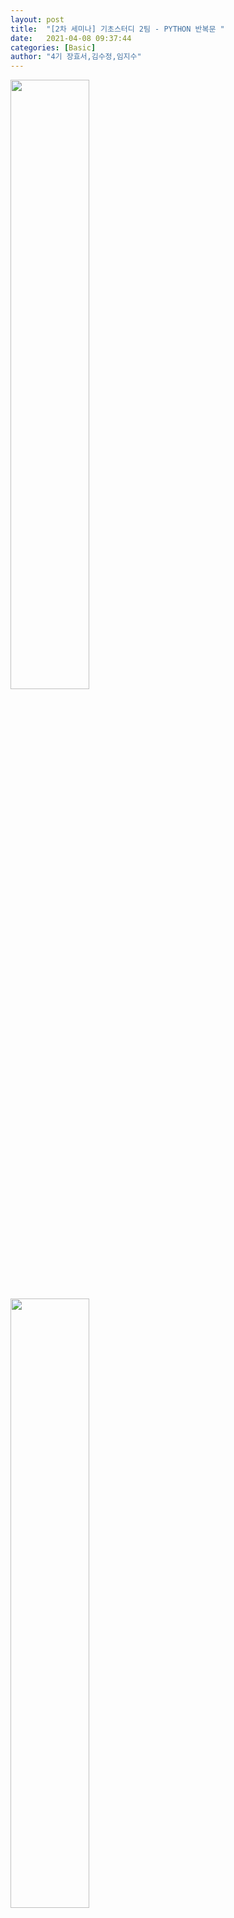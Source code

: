 ```yaml
---
layout: post
title:  "[2차 세미나] 기초스터디 2팀 - PYTHON 반복문 "
date:   2021-04-08 09:37:44
categories: [Basic]
author: "4기 장효서,김수정,임지수"
---
```


<img src="{{ site.baseurl }}/images/b13/1.png"  width="50%" height="50%">


<img src="{{ site.baseurl }}/images/b13/2.png"  width="50%" height="50%">

<img src="{{ site.baseurl }}/images/b13/3.png"  width="50%" height="50%">

<img src="{{ site.baseurl }}/images/b13/4.png"  width="50%" height="50%">

